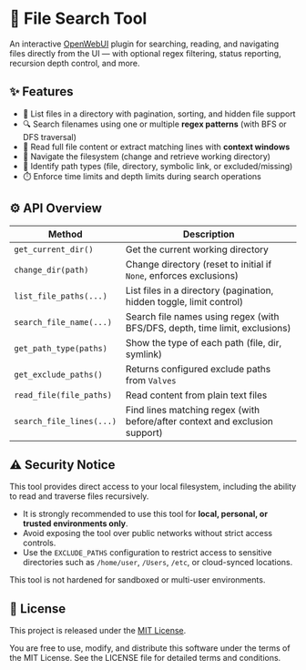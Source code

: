 # 📂 File Search Tool

An interactive [OpenWebUI](https://openwebui.com/t/rjtpp/file_search_tool) plugin for searching, reading, and navigating files directly from the UI — with optional regex filtering, status reporting, recursion depth control, and more.

## ✨ Features

- 📁 List files in a directory with pagination, sorting, and hidden file support
- 🔍 Search filenames using one or multiple **regex patterns** (with BFS or DFS traversal)
- 🧠 Read full file content or extract matching lines with **context windows**
- 🧭 Navigate the filesystem (change and retrieve working directory)
- 🔎 Identify path types (file, directory, symbolic link, or excluded/missing)
- ⏱️ Enforce time limits and depth limits during search operations

## ⚙️ API Overview

| Method                    | Description                                                                 |
|---------------------------|-----------------------------------------------------------------------------|
| `get_current_dir()`       | Get the current working directory                                           |
| `change_dir(path)`        | Change directory (reset to initial if `None`, enforces exclusions)          |
| `list_file_paths(...)`    | List files in a directory (pagination, hidden toggle, limit control)        |
| `search_file_name(...)`   | Search file names using regex (with BFS/DFS, depth, time limit, exclusions) |
| `get_path_type(paths)`    | Show the type of each path (file, dir, symlink)                             |
| `get_exclude_paths()`     | Returns configured exclude paths from `Valves`                              |
| `read_file(file_paths)`   | Read content from plain text files                                          |
| `search_file_lines(...)`  | Find lines matching regex (with before/after context and exclusion support) |



## ⚠️ Security Notice

This tool provides direct access to your local filesystem, including the ability to read and traverse files recursively.

- It is strongly recommended to use this tool for **local, personal, or trusted environments only**.
- Avoid exposing the tool over public networks without strict access controls.
- Use the `EXCLUDE_PATHS` configuration to restrict access to sensitive directories such as `/home/user`, `/Users`, `/etc`, or cloud-synced locations.

This tool is not hardened for sandboxed or multi-user environments.


## 📜 License

This project is released under the [MIT License](LICENSE).

You are free to use, modify, and distribute this software under the terms of the MIT License. See the LICENSE file for detailed terms and conditions.
